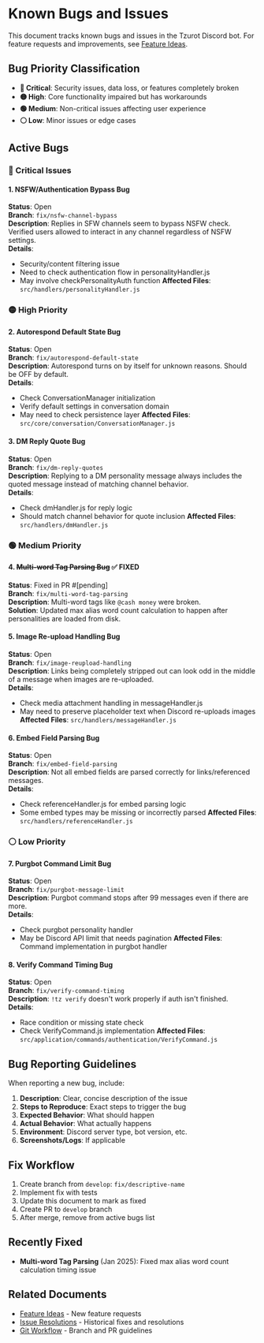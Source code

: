 # Known Bugs and Issues

This document tracks known bugs and issues in the Tzurot Discord bot. For feature requests and improvements, see [Feature Ideas](../improvements/post-ddd/FEATURE_IDEAS.md).

## Bug Priority Classification

- **🔴 Critical**: Security issues, data loss, or features completely broken
- **🟡 High**: Core functionality impaired but has workarounds  
- **🟢 Medium**: Non-critical issues affecting user experience
- **⚪ Low**: Minor issues or edge cases

## Active Bugs

### 🔴 Critical Issues

#### 1. NSFW/Authentication Bypass Bug
**Status**: Open  
**Branch**: `fix/nsfw-channel-bypass`  
**Description**: Replies in SFW channels seem to bypass NSFW check. Verified users allowed to interact in any channel regardless of NSFW settings.  
**Details**:
- Security/content filtering issue
- Need to check authentication flow in personalityHandler.js
- May involve checkPersonalityAuth function
**Affected Files**: `src/handlers/personalityHandler.js`

### 🟡 High Priority

#### 2. Autorespond Default State Bug
**Status**: Open  
**Branch**: `fix/autorespond-default-state`  
**Description**: Autorespond turns on by itself for unknown reasons. Should be OFF by default.  
**Details**:
- Check ConversationManager initialization
- Verify default settings in conversation domain
- May need to check persistence layer
**Affected Files**: `src/core/conversation/ConversationManager.js`

#### 3. DM Reply Quote Bug
**Status**: Open  
**Branch**: `fix/dm-reply-quotes`  
**Description**: Replying to a DM personality message always includes the quoted message instead of matching channel behavior.  
**Details**:
- Check dmHandler.js for reply logic
- Should match channel behavior for quote inclusion
**Affected Files**: `src/handlers/dmHandler.js`

### 🟢 Medium Priority

#### 4. ~~Multi-word Tag Parsing Bug~~ ✅ FIXED
**Status**: Fixed in PR #[pending]  
**Branch**: `fix/multi-word-tag-parsing`  
**Description**: Multi-word tags like `@cash money` were broken.  
**Solution**: Updated max alias word count calculation to happen after personalities are loaded from disk.

#### 5. Image Re-upload Handling Bug
**Status**: Open  
**Branch**: `fix/image-reupload-handling`  
**Description**: Links being completely stripped out can look odd in the middle of a message when images are re-uploaded.  
**Details**:
- Check media attachment handling in messageHandler.js
- May need to preserve placeholder text when Discord re-uploads images
**Affected Files**: `src/handlers/messageHandler.js`

#### 6. Embed Field Parsing Bug
**Status**: Open  
**Branch**: `fix/embed-field-parsing`  
**Description**: Not all embed fields are parsed correctly for links/referenced messages.  
**Details**:
- Check referenceHandler.js for embed parsing logic
- Some embed types may be missing or incorrectly parsed
**Affected Files**: `src/handlers/referenceHandler.js`

### ⚪ Low Priority

#### 7. Purgbot Command Limit Bug
**Status**: Open  
**Branch**: `fix/purgbot-message-limit`  
**Description**: Purgbot command stops after 99 messages even if there are more.  
**Details**:
- Check purgbot personality handler
- May be Discord API limit that needs pagination
**Affected Files**: Command implementation in purgbot handler

#### 8. Verify Command Timing Bug
**Status**: Open  
**Branch**: `fix/verify-command-timing`  
**Description**: `!tz verify` doesn't work properly if auth isn't finished.  
**Details**:
- Race condition or missing state check
- Check VerifyCommand.js implementation
**Affected Files**: `src/application/commands/authentication/VerifyCommand.js`

## Bug Reporting Guidelines

When reporting a new bug, include:
1. **Description**: Clear, concise description of the issue
2. **Steps to Reproduce**: Exact steps to trigger the bug
3. **Expected Behavior**: What should happen
4. **Actual Behavior**: What actually happens
5. **Environment**: Discord server type, bot version, etc.
6. **Screenshots/Logs**: If applicable

## Fix Workflow

1. Create branch from `develop`: `fix/descriptive-name`
2. Implement fix with tests
3. Update this document to mark as fixed
4. Create PR to `develop` branch
5. After merge, remove from active bugs list

## Recently Fixed

- **Multi-word Tag Parsing** (Jan 2025): Fixed max alias word count calculation timing issue

## Related Documents

- [Feature Ideas](../improvements/post-ddd/FEATURE_IDEAS.md) - New feature requests
- [Issue Resolutions](ISSUE_RESOLUTIONS.md) - Historical fixes and resolutions
- [Git Workflow](GIT_AND_PR_WORKFLOW.md) - Branch and PR guidelines